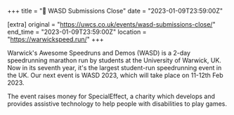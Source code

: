 +++
title = "🏃 WASD Submissions Close"
date = "2023-01-09T23:59:00Z"

[extra]
original = "https://uwcs.co.uk/events/wasd-submissions-close/"    
end_time = "2023-01-09T23:59:00Z"
location = "https://warwickspeed.run/"
+++

Warwick's Awesome Speedruns and Demos (WASD) is a 2-day speedrunning marathon run by students at the University of Warwick, UK. Now in its seventh year, it's the largest student-run speedrunning event in the UK. Our next event is WASD 2023, which will take place on 11-12th Feb 2023.

The event raises money for SpecialEffect, a charity which develops and provides assistive technology to help people with disabilities to play games.
